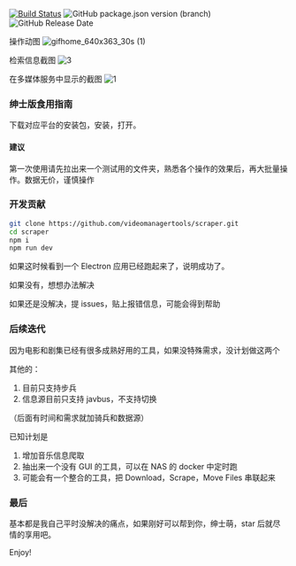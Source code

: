 [![Build Status](https://travis-ci.org/videomanagertools/scraper.svg?branch=master)](https://travis-ci.org/videomanagertools/scraper)
![GitHub package.json version (branch)](https://img.shields.io/github/package-json/v/videomanagertools/scraper/master)
![GitHub Release Date](https://img.shields.io/github/release-date/videomanagertools/scraper)

操作动图
![gifhome_640x363_30s (1)](https://user-images.githubusercontent.com/20250430/65373590-3dc32780-dcb2-11e9-87a1-b946beb26996.gif)

检索信息截图
![3](https://upload-images.jianshu.io/upload_images/19638980-6899616ee80e89fd.png?imageMogr2/auto-orient/strip%7CimageView2/2/w/1240)

在多媒体服务中显示的截图
![1](https://upload-images.jianshu.io/upload_images/19638980-0272cb35f1bad544.png?imageMogr2/auto-orient/strip%7CimageView2/2/w/1240)

### 绅士版食用指南

下载对应平台的安装包，安装，打开。

#### 建议

第一次使用请先拉出来一个测试用的文件夹，熟悉各个操作的效果后，再大批量操作。数据无价，谨慎操作

### 开发贡献

```bash
git clone https://github.com/videomanagertools/scraper.git
cd scraper
npm i
npm run dev
```

如果这时候看到一个 Electron 应用已经跑起来了，说明成功了。

如果没有，想想办法解决

如果还是没解决，提 issues，贴上报错信息，可能会得到帮助

### 后续迭代

因为电影和剧集已经有很多成熟好用的工具，如果没特殊需求，没计划做这两个

其他的：

1. 目前只支持步兵
2. 信息源目前只支持 javbus，不支持切换

（后面有时间和需求就加骑兵和数据源）

已知计划是

1. 增加音乐信息爬取
2. 抽出来一个没有 GUI 的工具，可以在 NAS 的 docker 中定时跑
3. 可能会有一个整合的工具，把 Download，Scrape，Move Files 串联起来

### 最后

基本都是我自己平时没解决的痛点，如果刚好可以帮到你，绅士萌，star 后就尽情的享用吧。

Enjoy!
